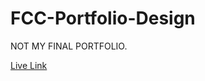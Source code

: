 # FCC-Portfolio-Design

NOT MY FINAL PORTFOLIO.

[Live Link](https://k-ash-ish.github.io/FCC-Portfolio-Design/)
